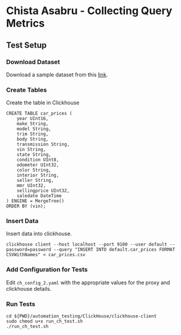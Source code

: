 # Chista Asabru - Collecting Query Metrics

## Test Setup

### Download Dataset

Download a sample dataset from this [link](https://www.kaggle.com/datasets/midhundarvin/car-prices/download?datasetVersionNumber=1).

### Create Tables

Create the table in Clickhouse
```
CREATE TABLE car_prices (
    year UInt16,
    make String,
    model String,
    trim String,
    body String,
    transmission String,
    vin String,
    state String,
    condition UInt8,
    odometer UInt32,
    color String,
    interior String,
    seller String,
    mmr UInt32,
    sellingprice UInt32,
    saledate DateTime
) ENGINE = MergeTree()
ORDER BY (vin);
```
### Insert Data

Insert data into clickhouse.
```
clickhouse client --host localhost --port 9100 --user default --password=password --query "INSERT INTO default.car_prices FORMAT CSVWithNames" < car_prices.csv
```
### Add Configuration for Tests
Edit `ch_config_2.yaml` with the appropriate values for the proxy and clickhouse details.

### Run Tests
```
cd ${PWD}/automation_testing/ClickHouse/clickhouse-client
sudo chmod u+x run_ch_test.sh
./run_ch_test.sh
```
